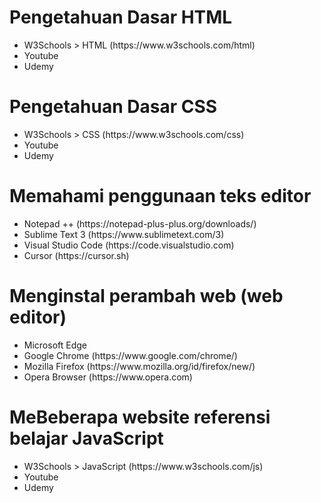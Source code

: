 # Pengetahuan Dasar HTML

<ul>
    <li>
        W3Schools > HTML (https://www.w3schools.com/html)
    </li>
    <li>
        Youtube
    </li>
    <li>
        Udemy
    </li>
</ul>


# Pengetahuan Dasar CSS

<ul>
    <li>
        W3Schools > CSS (https://www.w3schools.com/css)
    </li>
    <li>
        Youtube
    </li>
    <li>
        Udemy
    </li>
</ul>

# Memahami penggunaan teks editor

<ul>
    <li>
        Notepad ++ (https://notepad-plus-plus.org/downloads/)
    </li>
    <li>
        Sublime Text 3 (https://www.sublimetext.com/3)
    </li>
    <li>
        Visual Studio Code (https://code.visualstudio.com)
    </li>
    <li>
        Cursor (https://cursor.sh)
    </li>
</ul>

# Menginstal perambah web (web editor)

<ul>
    <li>
        Microsoft Edge
    </li>
    <li>
        Google Chrome (https://www.google.com/chrome/)
    </li>
    <li>
        Mozilla Firefox (https://www.mozilla.org/id/firefox/new/)
    </li>
    <li>
        Opera Browser (https://www.opera.com)
    </li>
</ul>

# MeBeberapa website referensi belajar JavaScript

<ul>
    <li>
        W3Schools > JavaScript (https://www.w3schools.com/js)
    </li>
    <li>
        Youtube
    </li>
    <li>
        Udemy
    </li>
</ul>